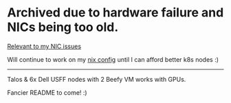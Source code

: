 # Archived due to hardware failure and NICs being too old. 

[Relevant to my NIC issues](https://serverfault.com/questions/616485/e1000e-reset-adapter-unexpectedly-detected-hardware-unit-hang)

Will continue to work on my [nix config](https://github.com/jahanson/mochi) until I can afford better k8s nodes :)

---

Talos & 6x Dell USFF nodes with 2 Beefy VM works with GPUs.


Fancier README to come! :)
